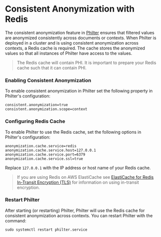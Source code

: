 # Consistent Anonymization with Redis

The consistent anonymization feature in [Philter](https://www.philterd.ai/philter/) ensures that filtered values are anonymized consistently across documents or contexts. When Philter is deployed in a cluster and is using consistent anonymization across contexts, a Redis cache is required. The cache stores the anonymized values so that all instances of Philter have access to the values.

> The Redis cache will contain PHI. It is important to prepare your Redis cache such that it can contain PHI.


### Enabling Consistent Anonymization

To enable consistent anonymization in Philter set the following property in Philter's configuration:

```
consistent.anonymization=true
consistent.anonymization.scope=context
```

### Configuring Redis Cache

To enable Philter to use the Redis cache, set the following options in Philter's configuration:

```
anonymization.cache.service=redis
anonymization.cache.service.host=127.0.0.1
anonymization.cache.service.port=6379
anonymization.cache.service.ssl=true
```

Replace `127.0.0.1` with the IP address or host name of your Redis cache.

> If you are using Redis on AWS ElastiCache see [ElastiCache for Redis In-Transit Encryption (TLS)](https://docs.aws.amazon.com/AmazonElastiCache/latest/red-ug/in-transit-encryption.html) for information on using in-transit encryption.


### Restart Philter

After starting (or restarting) Philter, Philter will use the Redis cache for consistent anonymization across contexts. You can restart Philter with the command:

```
sudo systemctl restart philter.service
```
